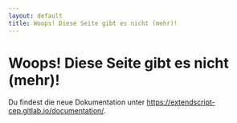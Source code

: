 ```yaml
---
layout: default
title: Woops! Diese Seite gibt es nicht (mehr)!
---
```


# Woops! Diese Seite gibt es nicht (mehr)!

Du findest die neue Dokumentation unter <https://extendscript-cep.gitlab.io/documentation/>.

